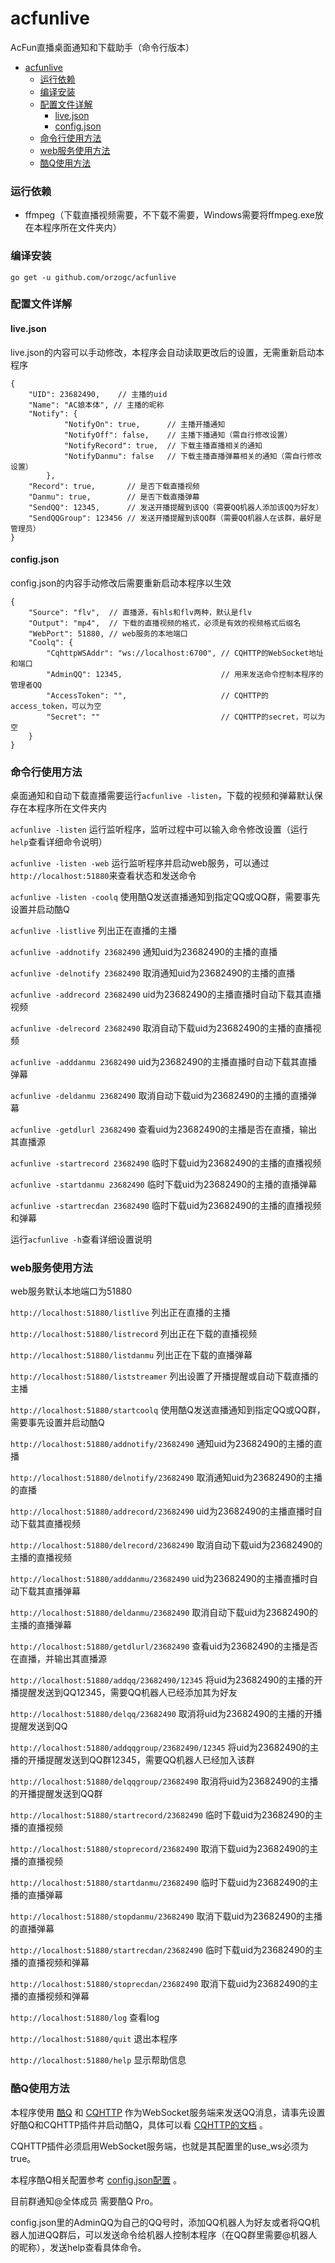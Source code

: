 # acfunlive
AcFun直播桌面通知和下载助手（命令行版本）

* [acfunlive](#acfunlive)
    * [运行依赖](#运行依赖)
    * [编译安装](#编译安装)
    * [配置文件详解](#配置文件详解)
      * [live\.json](#livejson)
      * [config\.json](#configjson)
    * [命令行使用方法](#命令行使用方法)
    * [web服务使用方法](#web服务使用方法)
    * [酷Q使用方法](#酷Q使用方法)

### 运行依赖
* ffmpeg（下载直播视频需要，不下载不需要，Windows需要将ffmpeg.exe放在本程序所在文件夹内）

### 编译安装
`go get -u github.com/orzogc/acfunlive`

### 配置文件详解
#### live.json
live.json的内容可以手动修改，本程序会自动读取更改后的设置，无需重新启动本程序
```
{
    "UID": 23682490,    // 主播的uid
    "Name": "AC娘本体", // 主播的昵称
    "Notify": {
            "NotifyOn": true,      // 主播开播通知
            "NotifyOff": false,    // 主播下播通知（需自行修改设置）
            "NotifyRecord": true,  // 下载主播直播相关的通知
            "NotifyDanmu": false   // 下载主播直播弹幕相关的通知（需自行修改设置）
        },
    "Record": true,       // 是否下载直播视频
    "Danmu": true,        // 是否下载直播弹幕
    "SendQQ": 12345,      // 发送开播提醒到该QQ（需要QQ机器人添加该QQ为好友）
    "SendQQGroup": 123456 // 发送开播提醒到该QQ群（需要QQ机器人在该群，最好是管理员）
}
```
#### config.json
config.json的内容手动修改后需要重新启动本程序以生效
```
{
    "Source": "flv",  // 直播源，有hls和flv两种，默认是flv
    "Output": "mp4",  // 下载的直播视频的格式，必须是有效的视频格式后缀名
    "WebPort": 51880, // web服务的本地端口
    "Coolq": {
        "CqhttpWSAddr": "ws://localhost:6700", // CQHTTP的WebSocket地址和端口
        "AdminQQ": 12345,                      // 用来发送命令控制本程序的管理者QQ
        "AccessToken": "",                     // CQHTTP的access_token，可以为空
        "Secret": ""                           // CQHTTP的secret，可以为空
    }
}
```

### 命令行使用方法
桌面通知和自动下载直播需要运行`acfunlive -listen`，下载的视频和弹幕默认保存在本程序所在文件夹内

`acfunlive -listen` 运行监听程序，监听过程中可以输入命令修改设置（运行`help`查看详细命令说明）

`acfunlive -listen -web` 运行监听程序并启动web服务，可以通过`http://localhost:51880`来查看状态和发送命令

`acfunlive -listen -coolq` 使用酷Q发送直播通知到指定QQ或QQ群，需要事先设置并启动酷Q

`acfunlive -listlive` 列出正在直播的主播

`acfunlive -addnotify 23682490` 通知uid为23682490的主播的直播

`acfunlive -delnotify 23682490` 取消通知uid为23682490的主播的直播

`acfunlive -addrecord 23682490` uid为23682490的主播直播时自动下载其直播视频

`acfunlive -delrecord 23682490` 取消自动下载uid为23682490的主播的直播视频

`acfunlive -adddanmu 23682490` uid为23682490的主播直播时自动下载其直播弹幕

`acfunlive -deldanmu 23682490` 取消自动下载uid为23682490的主播的直播弹幕

`acfunlive -getdlurl 23682490` 查看uid为23682490的主播是否在直播，输出其直播源

`acfunlive -startrecord 23682490` 临时下载uid为23682490的主播的直播视频

`acfunlive -startdanmu 23682490` 临时下载uid为23682490的主播的直播弹幕

`acfunlive -startrecdan 23682490` 临时下载uid为23682490的主播的直播视频和弹幕

运行`acfunlive -h`查看详细设置说明

### web服务使用方法
web服务默认本地端口为51880

`http://localhost:51880/listlive` 列出正在直播的主播

`http://localhost:51880/listrecord` 列出正在下载的直播视频

`http://localhost:51880/listdanmu` 列出正在下载的直播弹幕

`http://localhost:51880/liststreamer` 列出设置了开播提醒或自动下载直播的主播

`http://localhost:51880/startcoolq` 使用酷Q发送直播通知到指定QQ或QQ群，需要事先设置并启动酷Q

`http://localhost:51880/addnotify/23682490` 通知uid为23682490的主播的直播

`http://localhost:51880/delnotify/23682490` 取消通知uid为23682490的主播的直播

`http://localhost:51880/addrecord/23682490` uid为23682490的主播直播时自动下载其直播视频

`http://localhost:51880/delrecord/23682490` 取消自动下载uid为23682490的主播的直播视频

`http://localhost:51880/adddanmu/23682490` uid为23682490的主播直播时自动下载其直播弹幕

`http://localhost:51880/deldanmu/23682490` 取消自动下载uid为23682490的主播的直播弹幕

`http://localhost:51880/getdlurl/23682490` 查看uid为23682490的主播是否在直播，并输出其直播源

`http://localhost:51880/addqq/23682490/12345` 将uid为23682490的主播的开播提醒发送到QQ12345，需要QQ机器人已经添加其为好友

`http://localhost:51880/delqq/23682490` 取消将uid为23682490的主播的开播提醒发送到QQ

`http://localhost:51880/addqqgroup/23682490/12345` 将uid为23682490的主播的开播提醒发送到QQ群12345，需要QQ机器人已经加入该群

`http://localhost:51880/delqqgroup/23682490` 取消将uid为23682490的主播的开播提醒发送到QQ群

`http://localhost:51880/startrecord/23682490` 临时下载uid为23682490的主播的直播视频

`http://localhost:51880/stoprecord/23682490` 取消下载uid为23682490的主播的直播视频

`http://localhost:51880/startdanmu/23682490` 临时下载uid为23682490的主播的直播弹幕

`http://localhost:51880/stopdanmu/23682490` 取消下载uid为23682490的主播的直播弹幕

`http://localhost:51880/startrecdan/23682490` 临时下载uid为23682490的主播的直播视频和弹幕

`http://localhost:51880/stoprecdan/23682490` 取消下载uid为23682490的主播的直播视频和弹幕

`http://localhost:51880/log` 查看log

`http://localhost:51880/quit` 退出本程序

`http://localhost:51880/help` 显示帮助信息

### 酷Q使用方法
本程序使用 [酷Q](https://cqp.cc/) 和 [CQHTTP](https://github.com/richardchien/coolq-http-api) 作为WebSocket服务端来发送QQ消息，请事先设置好酷Q和CQHTTP插件并启动酷Q，具体可以看 [CQHTTP的文档](https://richardchien.gitee.io/coolq-http-api/docs/) 。

CQHTTP插件必须启用WebSocket服务端，也就是其配置里的use_ws必须为true。

本程序酷Q相关配置参考 [config\.json配置](#configjson) 。

目前群通知@全体成员 需要酷Q Pro。

config.json里的AdminQQ为自己的QQ号时，添加QQ机器人为好友或者将QQ机器人加进QQ群后，可以发送命令给机器人控制本程序（在QQ群里需要@机器人的昵称），发送help查看具体命令。
